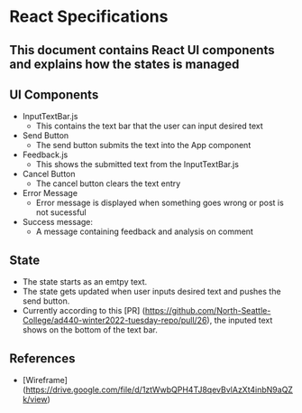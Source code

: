 # React Specifications

## This document contains React UI components and explains how the states is managed

## UI Components
- InputTextBar.js
    - This contains the text bar that the user can input desired text
- Send Button
    - The send button submits the text into the App component
- Feedback.js
     - This shows the submitted text from the InputTextBar.js
- Cancel Button
    - The cancel button clears the text entry
- Error Message
    - Error message is displayed when something goes wrong or post is not sucessful
- Success message:
    - A message containing feedback and analysis on comment

## State
- The state starts as an emtpy text. 
- The state gets updated when user inputs desired text and pushes the send button.
- Currently according to this [PR] (https://github.com/North-Seattle-College/ad440-winter2022-tuesday-repo/pull/26), the inputed text shows on the bottom of the text bar. 


## References
- [Wireframe] (https://drive.google.com/file/d/1ztWwbQPH4TJ8qevBvlAzXt4inbN9aQZk/view)